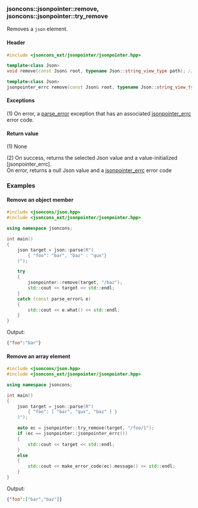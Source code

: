 ### jsoncons::jsonpointer::remove, jsoncons::jsonpointer::try_remove

Removes a `json` element.

#### Header
```c++
#include <jsoncons_ext/jsonpointer/jsonpointer.hpp>

template<class Json>
void remove(const Json& root, typename Json::string_view_type path); // (1)

template<class Json>
jsonpointer_errc remove(const Json& root, typename Json::string_view_type path); // (2)
```

#### Exceptions

(1) On error, a [parse_error](../parse_error.md) exception that has an associated [jsonpointer_errc](jsonpointer_errc.md) error code.

#### Return value

(1) None

(2) On success, returns the selected Json value and a value-initialized [jsonpointer_errc].  
On error, returns a null Json value and a [jsonpointer_errc](jsonpointer_errc.md) error code 

### Examples

#### Remove an object member

```c++
#include <jsoncons/json.hpp>
#include <jsoncons_ext/jsonpointer/jsonpointer.hpp>

using namespace jsoncons;

int main()
{
    json target = json::parse(R"(
        { "foo": "bar", "baz" : "qux"}
    )");

    try
    {
        jsonpointer::remove(target, "/baz");
        std::cout << target << std::endl;
    }
    catch (const parse_error& e)
    {
        std::cout << e.what() << std::endl;
    }
}
```
Output:
```json
{"foo":"bar"}
```

#### Remove an array element

```c++
#include <jsoncons/json.hpp>
#include <jsoncons_ext/jsonpointer/jsonpointer.hpp>

using namespace jsoncons;

int main()
{
    json target = json::parse(R"(
        { "foo": [ "bar", "qux", "baz" ] }
    )");

    auto ec = jsonpointer::try_remove(target, "/foo/1");
    if (ec == jsonpointer::jsonpointer_errc())
    {
        std::cout << target << std::endl;
    }
    else
    {
        std::cout << make_error_code(ec).message() << std::endl;
    }
}
```
Output:
```json
{"foo":["bar","baz"]}
```


